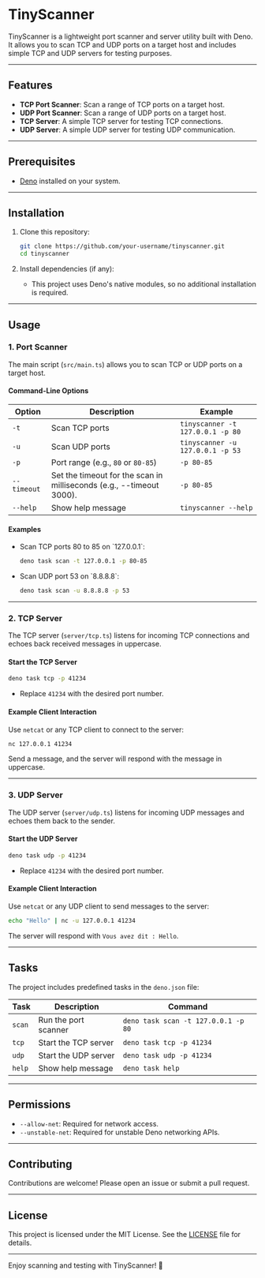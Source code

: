 # TinyScanner

TinyScanner is a lightweight port scanner and server utility built with Deno. It
allows you to scan TCP and UDP ports on a target host and includes simple TCP
and UDP servers for testing purposes.

---

## Features

- **TCP Port Scanner**: Scan a range of TCP ports on a target host.
- **UDP Port Scanner**: Scan a range of UDP ports on a target host.
- **TCP Server**: A simple TCP server for testing TCP connections.
- **UDP Server**: A simple UDP server for testing UDP communication.

---

## Prerequisites

- [Deno](https://deno.land/) installed on your system.

---

## Installation

1. Clone this repository:
   ```bash
   git clone https://github.com/your-username/tinyscanner.git
   cd tinyscanner
   ```

2. Install dependencies (if any):
   - This project uses Deno's native modules, so no additional installation is
     required.

---

## Usage

### 1. **Port Scanner**

The main script (`src/main.ts`) allows you to scan TCP or UDP ports on a target
host.

#### Command-Line Options

| Option      | Description                                                          | Example                          |
| ----------- | -------------------------------------------------------------------- | -------------------------------- |
| `-t`        | Scan TCP ports                                                       | `tinyscanner -t 127.0.0.1 -p 80` |
| `-u`        | Scan UDP ports                                                       | `tinyscanner -u 127.0.0.1 -p 53` |
| `-p`        | Port range (e.g., `80` or `80-85`)                                   | `-p 80-85`                       |
| `--timeout` | Set the timeout for the scan in milliseconds (e.g., --timeout 3000). | `-p 80-85`                       |
| `--help`    | Show help message                                                    | `tinyscanner --help`             |

#### Examples

- Scan TCP ports 80 to 85 on \`127.0.0.1\`:
  ```bash
  deno task scan -t 127.0.0.1 -p 80-85
  ```

- Scan UDP port 53 on \`8.8.8.8\`:
  ```bash
  deno task scan -u 8.8.8.8 -p 53
  ```

---

### 2. **TCP Server**

The TCP server (`server/tcp.ts`) listens for incoming TCP connections and echoes
back received messages in uppercase.

#### Start the TCP Server

```bash
deno task tcp -p 41234
```

- Replace `41234` with the desired port number.

#### Example Client Interaction

Use `netcat` or any TCP client to connect to the server:

```bash
nc 127.0.0.1 41234
```

Send a message, and the server will respond with the message in uppercase.

---

### 3. **UDP Server**

The UDP server (`server/udp.ts`) listens for incoming UDP messages and echoes
them back to the sender.

#### Start the UDP Server

```bash
deno task udp -p 41234
```

- Replace `41234` with the desired port number.

#### Example Client Interaction

Use `netcat` or any UDP client to send messages to the server:

```bash
echo "Hello" | nc -u 127.0.0.1 41234
```

The server will respond with `Vous avez dit : Hello`.

---

## Tasks

The project includes predefined tasks in the `deno.json` file:

| Task    | Description          | Command                             |
| ------- | -------------------- | ----------------------------------- |
| `scan`  | Run the port scanner | `deno task scan -t 127.0.0.1 -p 80` |
| `tcp`   | Start the TCP server | `deno task tcp -p 41234`            |
| `udp`   | Start the UDP server | `deno task udp -p 41234`            |
| `help`  | Show help message    | `deno task help`                    |


---

## Permissions

- `--allow-net`: Required for network access.
- `--unstable-net`: Required for unstable Deno networking APIs.

---

## Contributing

Contributions are welcome! Please open an issue or submit a pull request.

---

## License

This project is licensed under the MIT License. See the [LICENSE](LICENSE) file
for details.

---

Enjoy scanning and testing with TinyScanner! 🚀
